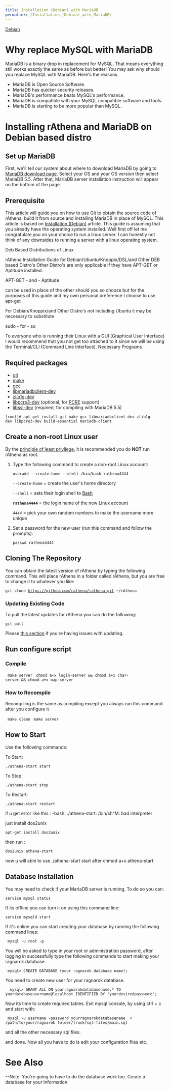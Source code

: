 ```yaml
---
title: Installation (Debian) with MariaDB
permalink: /Installation_(Debian)_with_MariaDB/
---
```


[Debian](Installation_Guides)

Why replace MySQL with MariaDB
==============================

MariaDB is a binary drop in replacement for MySQL. That means everything still works exactly the same as before but better!
You may ask why should you replace MySQL with MariaDB. Here's the reasons.

-   MariaDB is Open Source Software.
-   MariaDB has quicker security releases.
-   MariaDB's performance beats MySQL's performance.
-   MariaDB is compatible with your MySQL compatible software and tools.
-   MariaDB is starting to be more popular than MySQL.

Installing rAthena and MariaDB on Debian based distro
=====================================================

Set up MariaDB
--------------

First, we'll tell our system about where to download MariaDB by going to [MariaDB download page](https://downloads.mariadb.org/mariadb/repositories/). Select your OS and your OS version then select MariaDB 5.5. After that, MariaDB server installation instruction will appear on the bottom of the page.

Prerequisite
------------

This article will guide you on how to use Git to obtain the source code of rAthena, build it from source and installing MariaDB in place of MySQL.
This article is based on [Installation (Debian)](/Installation_(Debian) "wikilink") article.
This guide is assuming that you already have the operating system installed. Well first off let me congratulate you on your choice to run a linux server. I can honestly not think of any downsides to running a server with a linux operating system.

Deb Based Distributions of Linux

rAthena Installation Guide for Debian/Ubuntu/Knoppix/DSL/and Other DEB based Distro's Other Distro's are only applicable if they have APT-GET or Aptitude installed.

APT-GET - and - Aptitude

can be used in place of the other should you so choose but for the purposes of this guide and my own personal preference I choose to use apt-get

For Debian/Knoppix/and Other Distro's not including Ubuntu it may be necessary to substitute

sudo - for - su

To everyone who is running their Linux with a GUI (Graphical User Interface) I would recommend that you not get too attached to it since we will be using the Terminal/CLI (Command Line Interface). Necessary Programs

Required packages
-----------------

-   [git](http://packages.debian.org/stable/git)
-   [make](http://packages.debian.org/stable/make)
-   [gcc](http://packages.debian.org/stable/gcc)
-   [libmariadbclient-dev](http://packages.ubuntu.com/trusty-updates/libmariadbclient-dev)
-   [zlib1g-dev](http://packages.debian.org/stable/zlib1g-dev)
-   [libpcre3-dev](http://packages.debian.org/stable/libpcre3-dev) (optional, for [PCRE](PCRE) support)
-   [libssl-dev](http://packages.debian.org/stable/libssl-dev) (required, for compiling with MariaDB 5.5)

`[root]# apt-get install git make gcc libmariadbclient-dev zlib1g-dev libpcre3-dev build-essential mariadb-client`

Create a non-root Linux user
----------------------------

By the [principle of least privilege](https://en.wikipedia.org/wiki/Principle_of_least_privilege), it is recommended you do **NOT** run rAthena as root.

1.  Type the following command to create a non-root Linux account:

        useradd --create-home --shell /bin/bash rathena4444

    `--create-home` = create the user's home directory

    `--shell` = sets their login shell to [Bash](/wikipedia:Bash_(Unix_shell) "wikilink")

    **`rathena4444`** = the login name of the new Linux account

    *`4444`* = pick your own random numbers to make the username more unique

2.  Set a password for the new user (run this command and follow the prompts):

        passwd rathena4444

Cloning The Repository
----------------------

You can obtain the latest version of rAthena by typing the following command. This will place rAthena in a folder called rAthena, but you are free to change it to whatever you like:

`git clone `[`https://github.com/rathena/rathena.git`](https://github.com/rathena/rathena.git)` ~/rAthena`

### Updating Existing Code

To pull the latest updates for rAthena you can do the following:

`git pull`

Please [this section](Transition_from_SVN_to_GIT#Notes_about_GIT) if you're having issues with updating.

Run configure script
--------------------

### Compile

` make server`
` chmod a+x login-server && chmod a+x char-server && chmod a+x map-server`

### How to Recompile

Recompiling is the same as compiling except you always run this command after you configure it

` make clean`
` make server`

How to Start
------------

Use the following commands:

To Start:

    ./athena-start start

To Stop:

    ./athena-start stop

To Restart:

    ./athena-start restart

if u get error like this : -bash: ./athena-start: /bin/sh^M: bad interpreter

just install dos2unix

    apt-get install dos2unix

then run :

    dos2unix athena-start

now u will able to use ./athena-start start after chmod a+x athena-start

Database Installation
---------------------

You may need to check if your MariaDB server is running. To do so you can:

    service mysql status

If its offline you can turn it on using this command line:

    service mysqld start

If it's online you can start creating your database by running the following command lines:

     mysql -u root -p

You will be asked to type in your root or administration password, after logging in successfully type the following commands to start making your ragnarok database.

     mysql> CREATE DATABASE (your ragnarok database name);

You need to create new user for your ragnarok database.

      mysql> GRANT ALL ON yourragnarokdatabasename.* TO yourdatabaseusername@localhost IDENTIFIED BY "yourdesiredpassword";

Now its time to create required tables. Exit mysql console, by using ctrl + c and start with:

     mysql -u username -password yourragnarokdatabasename  < /path/to/your/ragnarok folder/trunk/sql-files/main.sql

and all the other necessary sql files.

and done. Now all you have to do is edit your configuration files etc.

See Also
========

--Note: You're going to have to do the database work too. Create a database for your information